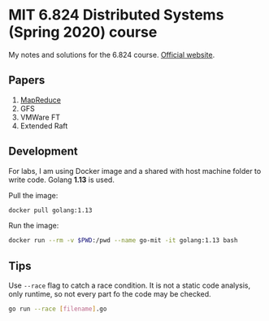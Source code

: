 # MIT 6.824 Distributed Systems (Spring 2020) course

My notes and solutions for the 6.824 course. [Official website](https://pdos.csail.mit.edu/6.824/).

## Papers

1. [MapReduce](https://static.googleusercontent.com/media/research.google.com/en//archive/mapreduce-osdi04.pdf)
2. GFS
3. VMWare FT
4. Extended Raft

## Development

For labs, I am using Docker image and a shared with host machine folder to write code. Golang **1.13** is used.

Pull the image:

```bash
docker pull golang:1.13
```

Run the image:

```bash
docker run --rm -v $PWD:/pwd --name go-mit -it golang:1.13 bash
```

## Tips

Use `--race` flag to catch a race condition. It is not a static code analysis, only runtime, so not every part fo the code may be checked.

```bash
go run --race [filename].go
```

